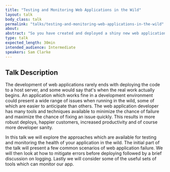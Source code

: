 ```yaml
---
title: "Testing and Monitoring Web Applications in the Wild"
layout: talk
body_class: talk
permalink: "talks/testing-and-monitoring-web-applications-in-the-wild"
about: 
abstract: "So you have created and deployed a shiny new web application. It works in development just fine, and it seems to work in Production... They key to effective management of a web application is having good insight into your system when something fails or is about to."
type: talk
expected_length: 30min
intended_audience: Intermediate
speakers: Sam Clarke
---
```


## Talk Description
The development of web applications rarely ends with deploying the code to a host server, and some would say that's when the real work actually begins. An application which works fine in a development environment could present a wide range of issues when running in the wild, some of which are easier to anticipate than others. The web application developer has many tools and techniques available to minimize the chance of failure and maximize the chance of fixing an issue quickly. This results in more robust deploys, happier customers, increased productivity and of course more developer sanity.

In this talk we will explore the approaches which are available for testing and monitoring the health of your application in the wild. The initial part of the talk will present a few common scenarios of web application failure. We will then look at how to mitigate errors before deploying followed by a brief discussion on logging. Lastly we will consider some of the useful sets of tools which can monitor our app.
    